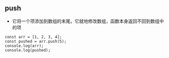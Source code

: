 ## push

- 它将一个项添加到数组的末尾。它就地修改数组，函数本身返回不回到数组中的项

```
const arr = [1, 2, 3, 4];
const pushed = arr.push(5);
console.log(arr);
console.log(pushed);
```
